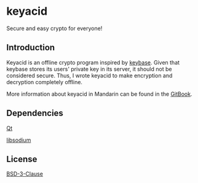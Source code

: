 # keyacid

Secure and easy crypto for everyone!

## Introduction

Keyacid is an offline crypto program inspired by [keybase](https://keybase.io). Given that keybase stores its users' private key in its server, it should not be considered secure. Thus, I wrote keyacid to make encryption and decryption completely offline.

More information about keyacid in Mandarin can be found in the [GitBook](https://keyacid.gitbooks.io/keyacid-manual/content/).

## Dependencies

[Qt](http://www.qt.io/)

[libsodium](https://download.libsodium.org/doc/)

## License

[BSD-3-Clause](https://github.com/yvbbrjdr/keyacid/blob/master/LICENSE)
